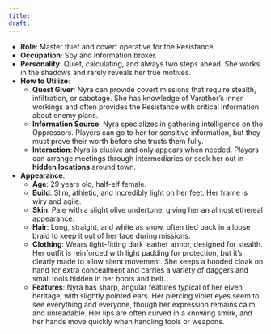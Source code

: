 ```yaml
---
title: 
draft:
---
```


- **Role**: Master thief and covert operative for the Resistance.
- **Occupation**: Spy and information broker.
- **Personality**: Quiet, calculating, and always two steps ahead. She works in the shadows and rarely reveals her true motives.
- **How to Utilize**:
    - **Quest Giver**: Nyra can provide covert missions that require stealth, infiltration, or sabotage. She has knowledge of Varathor’s inner workings and often provides the Resistance with critical information about enemy plans.
    - **Information Source**: Nyra specializes in gathering intelligence on the Oppressors. Players can go to her for sensitive information, but they must prove their worth before she trusts them fully.
    - **Interaction**: Nyra is elusive and only appears when needed. Players can arrange meetings through intermediaries or seek her out in **hidden locations** around town.
- **Appearance**:
    - **Age**: 29 years old, half-elf female.
    - **Build**: Slim, athletic, and incredibly light on her feet. Her frame is wiry and agile.
    - **Skin**: Pale with a slight olive undertone, giving her an almost ethereal appearance.
    - **Hair**: Long, straight, and white as snow, often tied back in a loose braid to keep it out of her face during missions.
    - **Clothing**: Wears tight-fitting dark leather armor, designed for stealth. Her outfit is reinforced with light padding for protection, but it’s clearly made to allow silent movement. She keeps a hooded cloak on hand for extra concealment and carries a variety of daggers and small tools hidden in her boots and belt.
    - **Features**: Nyra has sharp, angular features typical of her elven heritage, with slightly pointed ears. Her piercing violet eyes seem to see everything and everyone, though her expression remains calm and unreadable. Her lips are often curved in a knowing smirk, and her hands move quickly when handling tools or weapons.